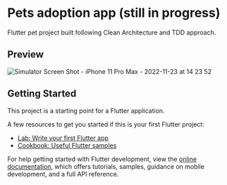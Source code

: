 # Pets adoption app (still in progress)

Flutter pet project built following Clean Architecture and TDD approach.

## Preview

![Simulator Screen Shot - iPhone 11 Pro Max - 2022-11-23 at 14 23 52](https://user-images.githubusercontent.com/26353354/203546284-c21e2eb3-fd56-4801-908f-e0a610283e32.png)

## Getting Started

This project is a starting point for a Flutter application.

A few resources to get you started if this is your first Flutter project:

- [Lab: Write your first Flutter app](https://docs.flutter.dev/get-started/codelab)
- [Cookbook: Useful Flutter samples](https://docs.flutter.dev/cookbook)

For help getting started with Flutter development, view the
[online documentation](https://docs.flutter.dev/), which offers tutorials,
samples, guidance on mobile development, and a full API reference.

